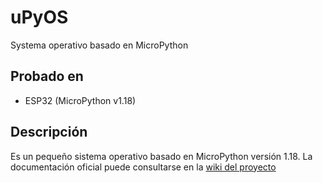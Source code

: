 # uPyOS
Systema operativo basado en MicroPython

## Probado en
- ESP32 (MicroPython v1.18)

## Descripción

Es un pequeño sistema operativo basado en MicroPython versión 1.18. La documentación oficial puede consultarse en la [wiki del proyecto](../wiki)
